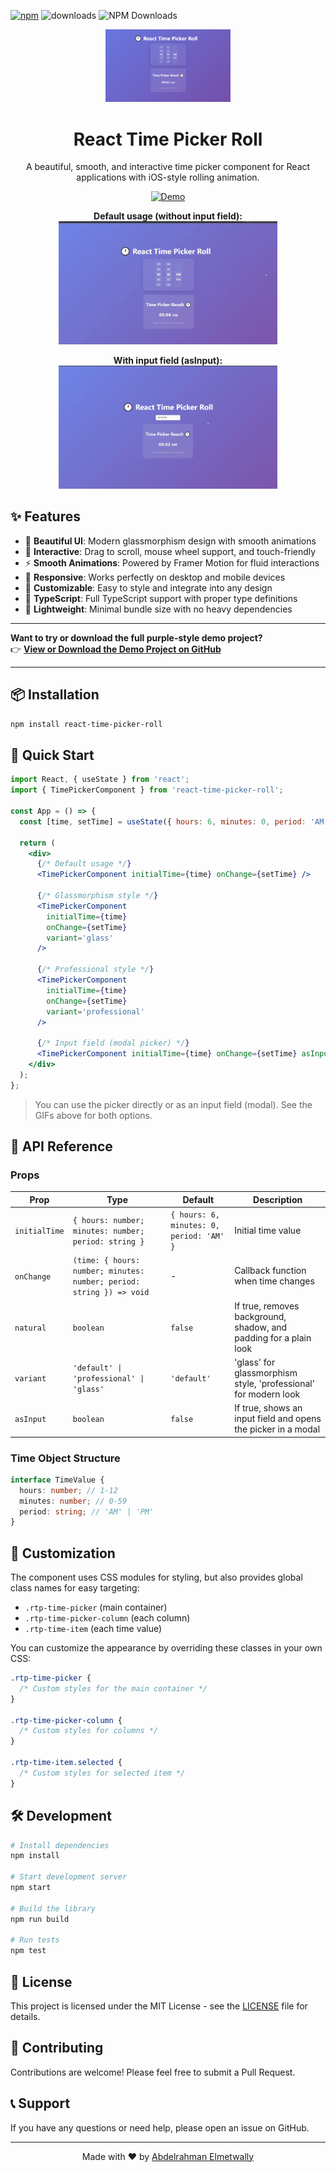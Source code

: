 [![npm](https://img.shields.io/npm/v/react-time-picker-roll)](https://www.npmjs.com/package/react-time-picker-roll) ![downloads](https://img.shields.io/npm/dt/react-time-picker-roll?color=blue&logo=npm&logoColor=blue) ![NPM Downloads](https://img.shields.io/npm/d18m/react-time-picker-roll)

<div align="center">
  <img src="https://raw.githubusercontent.com/abdelrahmanm98/react-time-picker-roll/main/assets/Time-Picker1.png" alt="React Time Picker Roll Logo" width="200"/>
  
  # React Time Picker Roll
  
  A beautiful, smooth, and interactive time picker component for React applications with iOS-style rolling animation.
  
  [![Demo](https://img.shields.io/badge/Live%20Demo-View%20Here-blue?style=for-the-badge&logo=vercel)](https://time-picker-demo.vercel.app)

<b>Default usage (without input field):</b><br/>
<img src="https://raw.githubusercontent.com/abdelrahmanm98/react-time-picker-roll/main/assets/Time-Picker2.gif" alt="Time Picker Demo" width="350"/>

<b>With input field (asInput):</b><br/>
<img src="https://raw.githubusercontent.com/abdelrahmanm98/react-time-picker-roll/main/assets/Time-Picker2aslink2.gif" alt="Time Picker as Input Demo" width="350"/>

</div>

## ✨ Features

- 🎨 **Beautiful UI**: Modern glassmorphism design with smooth animations
- 🎯 **Interactive**: Drag to scroll, mouse wheel support, and touch-friendly
- ⚡ **Smooth Animations**: Powered by Framer Motion for fluid interactions
- 📱 **Responsive**: Works perfectly on desktop and mobile devices
- 🎪 **Customizable**: Easy to style and integrate into any design
- 🔧 **TypeScript**: Full TypeScript support with proper type definitions
- 🚀 **Lightweight**: Minimal bundle size with no heavy dependencies

---

<b>Want to try or download the full purple-style demo project?</b><br/>
👉 <a href="https://github.com/abdelrahmanm98/react-time-picker-roll-demo"><b>View or Download the Demo Project on GitHub</b></a>

---

## 📦 Installation

```bash
npm install react-time-picker-roll
```

## 🚀 Quick Start

```jsx
import React, { useState } from 'react';
import { TimePickerComponent } from 'react-time-picker-roll';

const App = () => {
  const [time, setTime] = useState({ hours: 6, minutes: 0, period: 'AM' });

  return (
    <div>
      {/* Default usage */}
      <TimePickerComponent initialTime={time} onChange={setTime} />

      {/* Glassmorphism style */}
      <TimePickerComponent
        initialTime={time}
        onChange={setTime}
        variant='glass'
      />

      {/* Professional style */}
      <TimePickerComponent
        initialTime={time}
        onChange={setTime}
        variant='professional'
      />

      {/* Input field (modal picker) */}
      <TimePickerComponent initialTime={time} onChange={setTime} asInput />
    </div>
  );
};
```

> You can use the picker directly or as an input field (modal). See the GIFs above for both options.

## 📖 API Reference

### Props

| Prop          | Type                                                                 | Default                                  | Description                                                       |
| ------------- | -------------------------------------------------------------------- | ---------------------------------------- | ----------------------------------------------------------------- |
| `initialTime` | `{ hours: number; minutes: number; period: string }`                 | `{ hours: 6, minutes: 0, period: 'AM' }` | Initial time value                                                |
| `onChange`    | `(time: { hours: number; minutes: number; period: string }) => void` | -                                        | Callback function when time changes                               |
| `natural`     | `boolean`                                                            | `false`                                  | If true, removes background, shadow, and padding for a plain look |
| `variant`     | `'default' \| 'professional' \| 'glass'`                             | `'default'`                              | 'glass' for glassmorphism style, 'professional' for modern look   |
| `asInput`     | `boolean`                                                            | `false`                                  | If true, shows an input field and opens the picker in a modal     |

### Time Object Structure

```typescript
interface TimeValue {
  hours: number; // 1-12
  minutes: number; // 0-59
  period: string; // 'AM' | 'PM'
}
```

## 🎨 Customization

The component uses CSS modules for styling, but also provides global class names for easy targeting:

- `.rtp-time-picker` (main container)
- `.rtp-time-picker-column` (each column)
- `.rtp-time-item` (each time value)

You can customize the appearance by overriding these classes in your own CSS:

```css
.rtp-time-picker {
  /* Custom styles for the main container */
}

.rtp-time-picker-column {
  /* Custom styles for columns */
}

.rtp-time-item.selected {
  /* Custom styles for selected item */
}
```

## 🛠️ Development

```bash
# Install dependencies
npm install

# Start development server
npm start

# Build the library
npm run build

# Run tests
npm test
```

## 📄 License

This project is licensed under the MIT License - see the [LICENSE](LICENSE) file for details.

## 🤝 Contributing

Contributions are welcome! Please feel free to submit a Pull Request.

## 📞 Support

If you have any questions or need help, please open an issue on GitHub.

---

<div align="center">
  Made with ❤️ by <a href="https://github.com/abdelrahmanm98">Abdelrahman Elmetwally</a>
</div>
